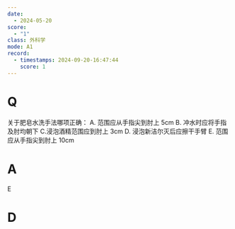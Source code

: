 ```yaml
---
date:
  - 2024-05-20
score:
  - "1"
class: 外科学
mode: A1
record:
  - timestamps: 2024-09-20-16:47:44
    score: 1
---
```



# Q
关于肥皂水洗手法哪项正确：
A. 范围应从手指尖到肘上 5cm
B. 冲水时应将手指及肘均朝下
C.浸泡酒精范围应到肘上 3cm
D. 浸泡新洁尔灭后应擦干手臂
E. 范围应从手指尖到肘上 10cm

# A

E


# D
